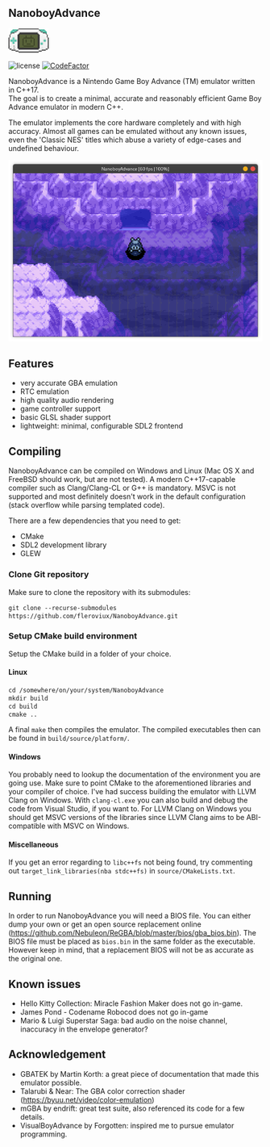 <h2>NanoboyAdvance</h2>

![logo](media/logo_cropped.png)

![license](https://img.shields.io/github/license/fleroviux/NanoboyAdvance)
[![CodeFactor](https://www.codefactor.io/repository/github/fleroviux/NanoboyAdvance/badge)](https://www.codefactor.io/repository/github/fleroviux/NanoboyAdvance)

NanoboyAdvance is a Nintendo Game Boy Advance (TM) emulator written in C++17.<br>
The goal is to create a minimal, accurate and reasonably efficient Game Boy Advance emulator in modern C++.

The emulator implements the core hardware completely and with high accuracy.
Almost all games can be emulated without any known issues, even the 'Classic NES' titles which abuse a
variety of edge-cases and undefined behaviour.

![screenshot1](media/screenshot1.png)

## Features

- very accurate GBA emulation
- RTC emulation
- high quality audio rendering
- game controller support
- basic GLSL shader support
- lightweight: minimal, configurable SDL2 frontend

## Compiling

NanoboyAdvance can be compiled on Windows and Linux (Mac OS X and FreeBSD should work, but are not tested).
A modern C++17-capable compiler such as Clang/Clang-CL or G++ is mandatory.
MSVC is not supported and most definitely doesn't work in the default configuration (stack overflow while parsing templated code).

There are a few dependencies that you need to get:
- CMake
- SDL2 development library
- GLEW

### Clone Git repository

Make sure to clone the repository with its submodules:
```
git clone --recurse-submodules https://github.com/fleroviux/NanoboyAdvance.git
```

### Setup CMake build environment

Setup the CMake build in a folder of your choice.

#### Linux
```
cd /somewhere/on/your/system/NanoboyAdvance
mkdir build
cd build
cmake ..
```
A final `make` then compiles the emulator.
The compiled executables then can be found in `build/source/platform/`.

#### Windows

You probably need to lookup the documentation of the environment you are going use.
Make sure to point CMake to the aforementioned libraries and your compiler of choice.
I've had success building the emulator with LLVM Clang on Windows.
With `clang-cl.exe` you can also build and debug the code from Visual Studio, if you want to.
For LLVM Clang on Windows you should get MSVC versions of the libraries since LLVM Clang aims to be ABI-compatible with MSVC on Windows.

#### Miscellaneous

If you get an error regarding to `libc++fs` not being found, try commenting out `target_link_libraries(nba stdc++fs)` in `source/CMakeLists.txt`.

## Running

In order to run NanoboyAdvance you will need a BIOS file.
You can either dump your own or get an open source replacement online (https://github.com/Nebuleon/ReGBA/blob/master/bios/gba_bios.bin).
The BIOS file must be placed as `bios.bin` in the same folder as the executable. However keep in mind, that a replacement BIOS
will not be as accurate as the original one.

## Known issues
- Hello Kitty Collection: Miracle Fashion Maker does not go in-game.
- James Pond - Codename Robocod does not go in-game
- Mario & Luigi Superstar Saga: bad audio on the noise channel, inaccuracy in the envelope generator?

## Acknowledgement

- GBATEK by Martin Korth: a great piece of documentation that made this emulator possible.
- Talarubi & Near: The GBA color correction shader (https://byuu.net/video/color-emulation)
- mGBA by endrift: great test suite, also referenced its code for a few details.
- VisualBoyAdvance by Forgotten: inspired me to pursue emulator programming.
